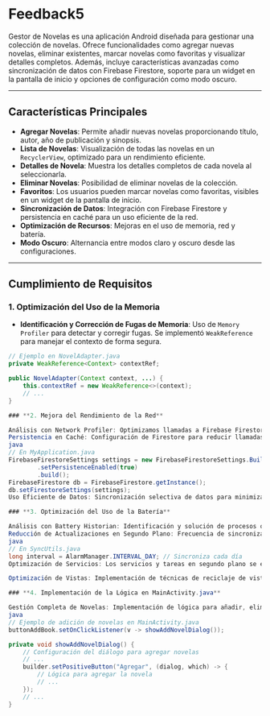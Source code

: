 # Feedback5

Gestor de Novelas es una aplicación Android diseñada para gestionar una colección de novelas. Ofrece funcionalidades como agregar nuevas novelas, eliminar existentes, marcar novelas como favoritas y visualizar detalles completos. Además, incluye características avanzadas como sincronización de datos con Firebase Firestore, soporte para un widget en la pantalla de inicio y opciones de configuración como modo oscuro.

---

## **Características Principales**

- **Agregar Novelas**: Permite añadir nuevas novelas proporcionando título, autor, año de publicación y sinopsis.
- **Lista de Novelas**: Visualización de todas las novelas en un `RecyclerView`, optimizado para un rendimiento eficiente.
- **Detalles de Novela**: Muestra los detalles completos de cada novela al seleccionarla.
- **Eliminar Novelas**: Posibilidad de eliminar novelas de la colección.
- **Favoritos**: Los usuarios pueden marcar novelas como favoritas, visibles en un widget de la pantalla de inicio.
- **Sincronización de Datos**: Integración con Firebase Firestore y persistencia en caché para un uso eficiente de la red.
- **Optimización de Recursos**: Mejoras en el uso de memoria, red y batería.
- **Modo Oscuro**: Alternancia entre modos claro y oscuro desde las configuraciones.

---

## **Cumplimiento de Requisitos**

### **1. Optimización del Uso de la Memoria**
- **Identificación y Corrección de Fugas de Memoria**: Uso de `Memory Profiler` para detectar y corregir fugas. Se implementó `WeakReference` para manejar el contexto de forma segura.
```java
// Ejemplo en NovelAdapter.java
private WeakReference<Context> contextRef;

public NovelAdapter(Context context, ...) {
    this.contextRef = new WeakReference<>(context);
    // ...
}

### **2. Mejora del Rendimiento de la Red**

Análisis con Network Profiler: Optimizamos llamadas a Firebase Firestore mediante consultas eficientes.
Persistencia en Caché: Configuración de Firestore para reducir llamadas de red y mejorar tiempos de respuesta.
java
// En MyApplication.java
FirebaseFirestoreSettings settings = new FirebaseFirestoreSettings.Builder()
        .setPersistenceEnabled(true)
        .build();
FirebaseFirestore db = FirebaseFirestore.getInstance();
db.setFirestoreSettings(settings);
Uso Eficiente de Datos: Sincronización selectiva de datos para minimizar el consumo de datos móviles.

### **3. Optimización del Uso de la Batería**

Análisis con Battery Historian: Identificación y solución de procesos que consumían mucha batería.
Reducción de Actualizaciones en Segundo Plano: Frecuencia de sincronización ajustada a una vez al día.
java
// En SyncUtils.java
long interval = AlarmManager.INTERVAL_DAY; // Sincroniza cada día
Optimización de Servicios: Los servicios y tareas en segundo plano se ejecutan solo cuando es necesario.

Optimización de Vistas: Implementación de técnicas de reciclaje de vistas para maximizar la eficiencia.

### **4. Implementación de la Lógica en MainActivity.java**

Gestión Completa de Novelas: Implementación de lógica para añadir, eliminar y mostrar detalles de novelas.
java
// Ejemplo de adición de novelas en MainActivity.java
buttonAddBook.setOnClickListener(v -> showAddNovelDialog());

private void showAddNovelDialog() {
    // Configuración del diálogo para agregar novelas
    // ...
    builder.setPositiveButton("Agregar", (dialog, which) -> {
        // Lógica para agregar la novela
        // ...
    });
    // ...
}
